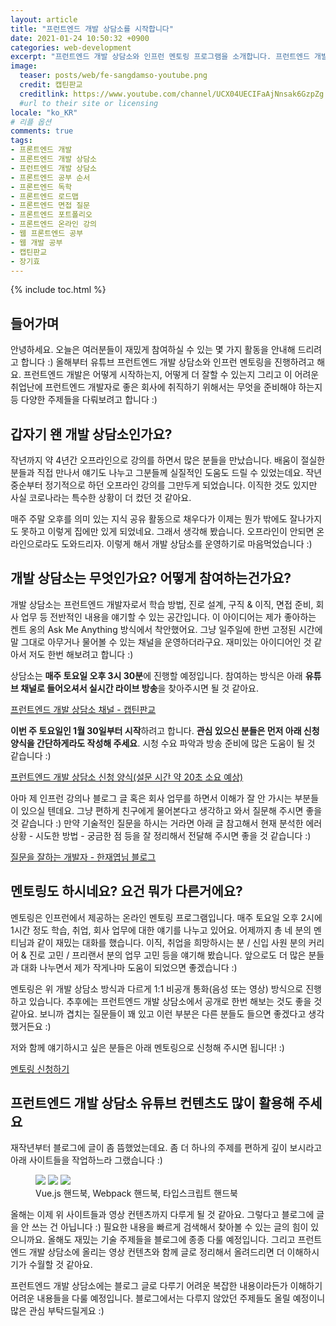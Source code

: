 ```yaml
---
layout: article
title: "프런트엔드 개발 상담소를 시작합니다"
date: 2021-01-24 10:50:32 +0900
categories: web-development
excerpt: "프런트엔드 개발 상담소와 인프런 멘토링 프로그램을 소개합니다. 프런트엔드 개발 구직, 이직, 진로 설계, 고민에 대해서 얘기해봐요."
image:
  teaser: posts/web/fe-sangdamso-youtube.png
  credit: 캡틴판교
  creditlink: https://www.youtube.com/channel/UCX04UECIFaAjNnsak6GzpZg
  #url to their site or licensing
locale: "ko_KR"
# 리플 옵션
comments: true
tags:
- 프론트엔드 개발
- 프론트엔드 개발 상담소
- 프런트엔드 개발 상담소
- 프론트엔드 공부 순서
- 프론트엔드 독학
- 프론트엔드 로드맵
- 프론트엔드 면접 질문
- 프론트엔드 포트폴리오
- 프론트엔드 온라인 강의
- 웹 프론트엔드 공부
- 웹 개발 공부
- 캡틴판교
- 장기효
---
```

{% include toc.html %}

## 들어가며

안녕하세요. 오늘은 여러분들이 재밌게 참여하실 수 있는 몇 가지 활동을 안내해 드리려고 합니다 :) 올해부터 유튜브 프런트엔드 개발 상담소와 인프런 멘토링을 진행하려고 해요. 프런트엔드 개발은 어떻게 시작하는지, 어떻게 더 잘할 수 있는지 그리고 이 어려운 취업난에 프런트엔드 개발자로 좋은 회사에 취직하기 위해서는 무엇을 준비해야 하는지 등 다양한 주제들을 다뤄보려고 합니다 :)

## 갑자기 왠 개발 상담소인가요?

작년까지 약 4년간 오프라인으로 강의를 하면서 많은 분들을 만났습니다. 배움이 절실한 분들과 직접 만나서 얘기도 나누고 그분들께 실질적인 도움도 드릴 수 있었는데요. 작년 중순부터 정기적으로 하던 오프라인 강의를 그만두게 되었습니다. 이직한 것도 있지만 사실 코로나라는 특수한 상황이 더 컸던 것 같아요.

매주 주말 오후를 의미 있는 지식 공유 활동으로 채우다가 이제는 뭔가 밖에도 잘나가지도 못하고 이렇게 집에만 있게 되었네요. 그래서 생각해 봤습니다. 오프라인이 안되면 온라인으로라도 도와드리자. 이렇게 해서 개발 상담소를 운영하기로 마음먹었습니다 :)

## 개발 상담소는 무엇인가요? 어떻게 참여하는건가요?

개발 상담소는 프런트엔드 개발자로서 학습 방법, 진로 설계, 구직 & 이직, 면접 준비, 회사 업무 등 전반적인 내용을 얘기할 수 있는 공간입니다. 이 아이디어는 제가 좋아하는 켄트 옹의 Ask Me Anything 방식에서 착안했어요. 그냥 일주일에 한번 고정된 시간에 말 그대로 아무거나 물어볼 수 있는 채널을 운영하더라구요. 재미있는 아이디어인 것 같아서 저도 한번 해보려고 합니다 :)

상담소는 **매주 토요일 오후 3시 30분**에 진행할 예정입니다. 참여하는 방식은 아래 **유튜브 채널로 들어오셔서 실시간 라이브 방송**을 찾아주시면 될 것 같아요.

<a href="https://www.youtube.com/channel/UCX04UECIFaAjNnsak6GzpZg" target="_blank">프런트엔드 개발 상담소 채널 - 캡틴판교</a>

**이번 주 토요일인 1월 30일부터 시작**하려고 합니다. **관심 있으신 분들은 먼저 아래 신청 양식을 간단하게라도 작성해 주세요**. 시청 수요 파악과 방송 준비에 많은 도움이 될 것 같습니다 :)

<a href="https://forms.gle/Ri6Ay5Z8X8cDf8Hk8" target="_blank">프런트엔드 개발 상담소 신청 양식(설문 시간 약 20초 소요 예상)</a>

아마 제 인프런 강의나 블로그 글 혹은 회사 업무를 하면서 이해가 잘 안 가시는 부분들이 있으실 텐데요. 그냥 편하게 친구에게 물어본다고 생각하고 와서 질문해 주시면 좋을 것 같습니다 :) 만약 기술적인 질문을 하시는 거라면 아래 글 참고해서 현재 분석한 에러 상황 - 시도한 방법 - 궁금한 점 등을 잘 정리해서 전달해 주시면 좋을 것 같습니다 :)

<a href="https://jbee.io/essay/good_questionor/" target="_blank">질문을 잘하는 개발자 - 한재엽님 블로그</a>

## 멘토링도 하시네요? 요건 뭐가 다른거에요?

멘토링은 인프런에서 제공하는 온라인 멘토링 프로그램입니다. 매주 토요일 오후 2시에 1시간 정도 학습, 취업, 회사 업무에 대한 얘기를 나누고 있어요. 어제까지 총 네 분의 멘티님과 같이 재밌는 대화를 했습니다. 이직, 취업을 희망하시는 분 / 신입 사원 분의 커리어 & 진로 고민 / 프리랜서 분의 업무 고민 등을 얘기해 봤습니다. 앞으로도 더 많은 분들과 대화 나누면서 제가 작게나마 도움이 되었으면 좋겠습니다 :)

멘토링은 위 개발 상담소 방식과 다르게 1:1 비공개 통화(음성 또는 영상) 방식으로 진행하고 있습니다. 추후에는 프런트엔드 개발 상담소에서 공개로 한번 해보는 것도 좋을 것 같아요. 보니까 겹치는 질문들이 꽤 있고 이런 부분은 다른 분들도 들으면 좋겠다고 생각했거든요 :)

저와 함께 얘기하시고 싶은 분들은 아래 멘토링으로 신청해 주시면 됩니다! :)

<a href="https://www.inflearn.com/users/@captain" target="_blank">멘토링 신청하기</a>

## 프런트엔드 개발 상담소 유튜브 컨텐츠도 많이 활용해 주세요

재작년부터 블로그에 글이 좀 뜸했었는데요. 좀 더 하나의 주제를 편하게 깊이 보시라고 아래 사이트들을 작업하느라 그랬습니다 :)

<figure class="third">
	<a href="https://joshua1988.github.io/vue-camp/" target="_blank"><img src="{{ site.url }}/images/posts/web/vuejs/cracking-vuejs.png"></a>
	<a href="https://joshua1988.github.io/webpack-guide/" target="_blank"><img src="{{ site.url }}/images/posts/web/webpack/webpack-guide.png"></a>
	<a href="https://joshua1988.github.io/ts/" target="_blank"><img src="{{ site.url }}/images/posts/web/typescript/ts-handbook.png"></a>
	<figcaption>Vue.js 핸드북, Webpack 핸드북, 타입스크립트 핸드북</figcaption>
</figure>

올해는 이제 위 사이트들과 영상 컨텐츠까지 다루게 될 것 같아요. 그렇다고 블로그에 글을 안 쓰는 건 아닙니다 :) 필요한 내용을 빠르게 검색해서 찾아볼 수 있는 글의 힘이 있으니까요. 올해도 재밌는 기술 주제들을 블로그에 종종 다룰 예정입니다. 그리고 프런트엔드 개발 상담소에 올리는 영상 컨텐츠와 함께 글로 정리해서 올려드리면 더 이해하시기가 수월할 것 같아요.

프런트엔드 개발 상담소에는 블로그 글로 다루기 어려운 복잡한 내용이라든가 이해하기 어려운 내용들을 다룰 예정입니다. 블로그에서는 다루지 않았던 주제들도 올릴 예정이니 많은 관심 부탁드릴게요 :)